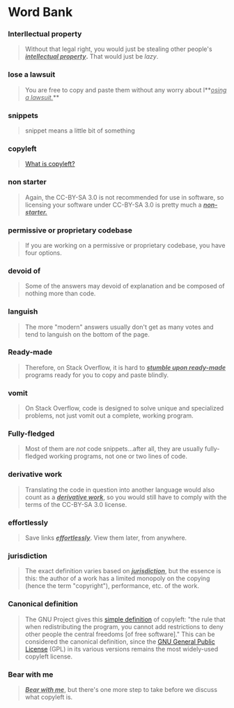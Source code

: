 # Word Bank

### Interllectual property

> Without that legal right, you would just be stealing other people's **<u>*intellectual property*</u>.** That would just be *lazy*.

### lose a lawsuit

> You are free to copy and paste them without any worry about l**<u>*osing a lawsuit.*</u>**

### snippets

> snippet means a little bit of something

### copyleft

> [What is copyleft?](https://opensource.com/resources/what-is-copyleft)

### non starter

> Again, the CC-BY-SA 3.0 is not recommended for use in software, so licensing your software under CC-BY-SA 3.0 is pretty much a **<u>*non-starter.*</u>**

### permissive or proprietary codebase

> If you are working on a permissive or proprietary codebase, you have four options.

### devoid of

> Some of the answers may devoid of explanation and be composed of nothing more than code.

### languish

> The more "modern" answers usually don't get as many votes and tend to languish on the bottom of the page.

### Ready-made

> Therefore, on Stack Overflow, it is hard to *<u>**stumble upon ready-made**</u>* programs ready for you to copy and paste blindly.

### vomit

> On Stack Overflow, code is designed to solve unique and specialized problems, not just vomit out a complete, working program.

### Fully-fledged

> Most of them are *not* code snippets...after all, they are usually fully-fledged working programs, not one or two lines of code.

### derivative work

>  Translating the code in question into another language would also count as a **<u>*derivative work*</u>**, so you would still have to comply with the terms of the CC-BY-SA 3.0 license.

### effortlessly

> Save links **<u>*effortlessly*</u>**.
> View them later, from anywhere.

### jurisdiction

> The exact definition varies based on <u>***jurisdiction***</u>, but the essence is this: the author of a work has a limited monopoly on the copying (hence the term "copyright"), performance, etc. of the work.

### Canonical definition

> The GNU Project gives this [simple definition](https://www.gnu.org/philosophy/free-sw.en.html) of copyleft: "the rule that when redistributing the program, you cannot add restrictions to deny other people the central freedoms [of free software]." This can be considered the canonical definition, since the [GNU General Public License](https://www.gnu.org/licenses/gpl.html) (GPL) in its various versions remains the most widely-used copyleft license.

### Bear with me

> **<u>*Bear with me*</u>**, but there's one more step to take before we discuss what copyleft is.